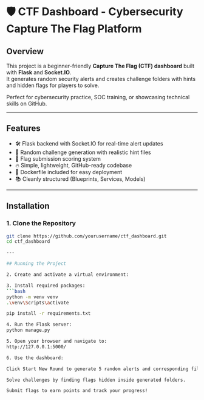 # 🛡️ CTF Dashboard - Cybersecurity Capture The Flag Platform

## Overview

This project is a beginner-friendly **Capture The Flag (CTF) dashboard** built with **Flask** and **Socket.IO**.  
It generates random security alerts and creates challenge folders with hints and hidden flags for players to solve.

Perfect for cybersecurity practice, SOC training, or showcasing technical skills on GitHub.

---

## Features

- 🛠️ Flask backend with Socket.IO for real-time alert updates
- 🧠 Random challenge generation with realistic hint files
- 🎯 Flag submission scoring system
- 🔥 Simple, lightweight, GitHub-ready codebase
- 🐳 Dockerfile included for easy deployment
- 📚 Cleanly structured (Blueprints, Services, Models)

---

## Installation

### 1. Clone the Repository
```bash
git clone https://github.com/yourusername/ctf_dashboard.git
cd ctf_dashboard

---

## Running the Project

2. Create and activate a virtual environment:

3. Install required packages:
```bash
python -m venv venv
.\venv\Scripts\activate

pip install -r requirements.txt

4. Run the Flask server:
python manage.py

5. Open your browser and navigate to:
http://127.0.0.1:5000/

6. Use the dashboard:

Click Start New Round to generate 5 random alerts and corresponding filesystem challenges.

Solve challenges by finding flags hidden inside generated folders.

Submit flags to earn points and track your progress!

